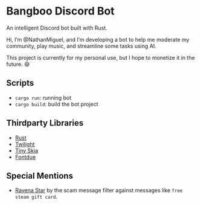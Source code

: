 # Bangboo Discord Bot

An intelligent Discord bot built with Rust.

Hi, I’m @NathanMiguel, and I’m developing a bot to help me moderate my community, play music, and streamline some tasks using AI.

This project is currently for my personal use, but I hope to monetize it in the future. 😄

## Scripts

- `cargo run`: running bot
- `cargo build`: build the bot project

## Thirdparty Libraries

- [Rust](https://www.rust-lang.org/)
- [Twilight](https://crates.io/crates/twilight)
- [Tiny Skia](https://crates.io/crates/tiny-skia)
- [Fontdue](https://crates.io/crates/fontdue)

## Special Mentions

- [Ravena Star](https://github.com/ravenastar-js/shortlinks-scams) by the scam message filter against messages like ```free steam gift card```.
